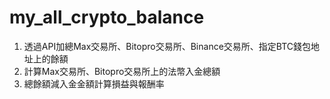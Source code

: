 # my_all_crypto_balance
1. 透過API加總Max交易所、Bitopro交易所、Binance交易所、指定BTC錢包地址上的餘額
2. 計算Max交易所、Bitopro交易所上的法幣入金總額
3. 總餘額減入金金額計算損益與報酬率